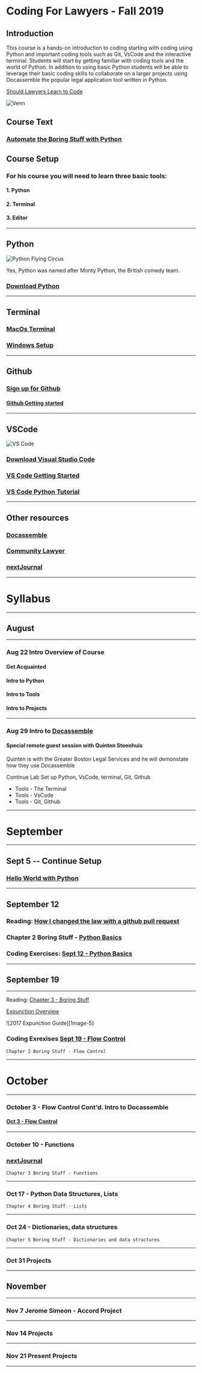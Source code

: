 

# Coding For Lawyers  - Fall 2019

## Introduction

This course is a hands-on introduction to coding starting with coding using Python and important coding tools such as Git, VsCode and the interactive terminal. Students will start by getting familiar with coding tools and the world of Python. In addition to using basic Python students will be able to leverage their basic coding skills to collaborate on a larger projects using Docassemble the popular legal application tool written in Python.
 

[Should Lawyers Learn to Code][2]

![Venn][image-1]


## Course Text

### [Automate the Boring Stuff with Python][1]

## Course Setup

### For his course you will need to learn three basic tools:
#### 1. Python
#### 2. Terminal
#### 3. Editor
___

## Python

![Python Flying Circus][image-2]

Yes, Python was named after Monty Python, the British comedy team.

### [Download Python][10]
___
## Terminal

### [MacOs Terminal][4]

### [Windows Setup][5]
---
## Github
### [Sign up for Github][6]

#### [Github Getting started][7]
---
## VSCode

![VS Code][image-3]

### [Download Visual Studio Code][8]

### [VS Code Getting Started][9]

### [VS Code Python Tutorial][15]
___
## Other resources
### [Docassemble](https://docassemble.org/)

### [Community Lawyer](https://community.lawyer/)

### [nextJournal](https://nextjournal.com/new/Campbell)
---
# Syllabus
___

## August
---

### Aug 22 Intro Overview of Course

#### Get Acquainted

#### Intro to Python

#### Intro to Tools 

#### Intro to Projects

---

### Aug 29 Intro to [Docassemble](https://docassemble.org/) 

####  Special remote guest session with Quinten Steenhuis 

Quinten is with the Greater Boston Legal Services and he will demonstate 
how they use Docassemble

 Continue Lab Set up Python, VsCode, terminal, Git, Github

* Tools - The Terminal
* Tools - VsCode
* Tools - Git, Github
---
# September

---
## Sept 5  -- Continue Setup 
### [Hello World with Python](https://github.com/Campbell-law/Hello-World)

---
## September 12

### Reading: [How I changed the law with a github pull request](https://arstechnica.com/tech-policy/2018/11/how-i-changed-the-law-with-a-github-pull-request/)
### Chapter 2 Boring Stuff - [Python Basics](https://automatetheboringstuff.com/chapter1/)


### Coding Exercises: [Sept 12 - Python Basics](https://github.com/Campbell-law/sept-05-Intro-to-Python)
---

## September 19 


---
Reading: [Chapter 3 - Boring Stuff](https://automatetheboringstuff.com/chapter2/)

[Expunction Overview](https://www.sog.unc.edu/resources/microsites/relief-criminal-conviction)

![2017 Expunction Guide][1mage-5]

### Coding Exrexises [Sept 19 - Flow Control](https://github.com/Campbell-law/sept-12-flow-control)


    Chapter 2 Boring Stuff - Flow Control

---
# October
___

### October 3  -  Flow Control Cont'd. Intro to Docassemble

#### [Oct 3 - Flow Control](https://github.com/Campbell-law/sept-12-flow-control)
---

### October 10 - Functions


### [nextJournal](https://nextjournal.com/new/Campbell)

    Chapter 3 Boring Stuff - Functions

___
### Oct 17 - Python Data Structures, Lists

    Chapter 4 Boring Stuff - Lists
   
---   
### Oct 24 - Dictionaries, data structures
    Chapter 5 Boring Stuff - Dictionaries and data structures
---
### Oct 31  Projects
---
## November
---
### Nov 7  Jerome Simeon - Accord Project
---
### Nov 14  Projects
---
### Nov 21  Present Projects
---


[1]: https://automatetheboringstuff.com/
[2]: https://lawyerist.com/hello-world-attorneys-learn-code/#rf2-124089
[3]: https://www.learnenough.com/course/learn_enough_javascript/javascript
[4]: https://blog.teamtreehouse.com/introduction-to-the-mac-os-x-command-line
[5]: https://char.gd/blog/2017/how-to-set-up-the-perfect-modern-dev-environment-on-windows
[6]: https://github.com/
[7]: https://guides.github.com/activities/hello-world/#what
[8]: https://code.visualstudio.com/
[9]: https://code.visualstudio.com/docs/introvideos/basics
[10]: https://www.python.org/downloads/
[11]: https://brew.sh/
[12]: https://medium.com/@kkostov/how-to-install-node-and-npm-on-macos-using-homebrew-708e2c3877bd
[13]: https://dschool.stanford.edu/resources-collections/a-virtual-crash-course-in-design-thinking
[14]: http://codingforlawyers.com/chapters/ch1/%0D%0A
[15]: https://code.visualstudio.com/docs/python/python-tutorial

[image-1]: https://github.com/tbrookelaw/CFL-Resources/blob/master/venn1.png
[image-2]: https://github.com/tbrooke/CFL-Resources/blob/master/MPYthon.jpg
[image-3]: https://github.com/tbrooke/CFL-Resources/blob/master/vsc.png
[image-5]: https://github.com/tbrooke/CFL-Resources/blob/master/expunctions.pdf
